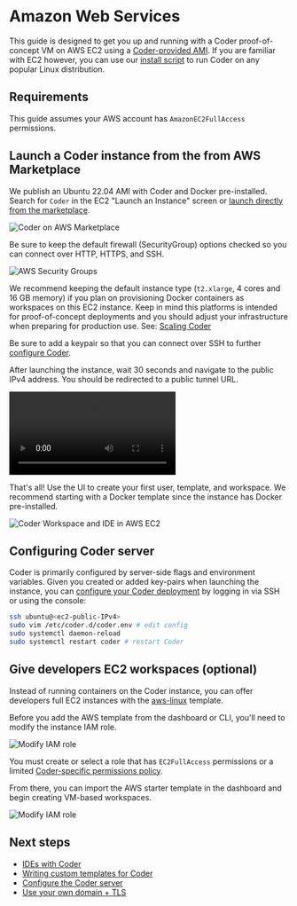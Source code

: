 # Amazon Web Services

This guide is designed to get you up and running with a Coder proof-of-concept
VM on AWS EC2 using a [Coder-provided AMI](https://github.com/coder/packages).
If you are familiar with EC2 however, you can use our
[install script](../cli.md) to run Coder on any popular Linux distribution.

## Requirements

This guide assumes your AWS account has `AmazonEC2FullAccess` permissions.

## Launch a Coder instance from the from AWS Marketplace

We publish an Ubuntu 22.04 AMI with Coder and Docker pre-installed. Search for
`Coder` in the EC2 "Launch an Instance" screen or
[launch directly from the marketplace](https://aws.amazon.com/marketplace/pp/prodview-5gxjyur2vc7rg).

![Coder on AWS Marketplace](../../images/platforms/aws/marketplace.png)

Be sure to keep the default firewall (SecurityGroup) options checked so you can
connect over HTTP, HTTPS, and SSH.

![AWS Security Groups](../../images/platforms/aws/security-groups.png)

We recommend keeping the default instance type (`t2.xlarge`, 4 cores and 16 GB
memory) if you plan on provisioning Docker containers as workspaces on this EC2
instance. Keep in mind this platforms is intended for proof-of-concept
deployments and you should adjust your infrastructure when preparing for
production use. See: [Scaling Coder](../../admin/infrastructure/README.md)

Be sure to add a keypair so that you can connect over SSH to further
[configure Coder](../../admin/configure.md).

After launching the instance, wait 30 seconds and navigate to the public IPv4
address. You should be redirected to a public tunnel URL.

<video autoplay playsinline loop>
  <source src="https://github.com/coder/coder/blob/main/docs/images/platforms/aws/launch.mp4?raw=true" type="video/mp4">
Your browser does not support the video tag.
</video>

That's all! Use the UI to create your first user, template, and workspace. We
recommend starting with a Docker template since the instance has Docker
pre-installed.

![Coder Workspace and IDE in AWS EC2](../../images/platforms/aws/workspace.png)

## Configuring Coder server

Coder is primarily configured by server-side flags and environment variables.
Given you created or added key-pairs when launching the instance, you can
[configure your Coder deployment](../../admin/configure.md) by logging in via
SSH or using the console:

<!-- TOOD(@kylecarbs): fix this weird formatting (https://imgur.com/a/LAUY3cT) -->

```sh
ssh ubuntu@<ec2-public-IPv4>
sudo vim /etc/coder.d/coder.env # edit config
sudo systemctl daemon-reload
sudo systemctl restart coder # restart Coder
```

## Give developers EC2 workspaces (optional)

Instead of running containers on the Coder instance, you can offer developers
full EC2 instances with the
[aws-linux](https://github.com/coder/coder/tree/main/examples/templates/aws-linux)
template.

Before you add the AWS template from the dashboard or CLI, you'll need to modify
the instance IAM role.

![Modify IAM role](../../images/platforms/aws/modify-iam.png)

You must create or select a role that has `EC2FullAccess` permissions or a
limited
[Coder-specific permissions policy](https://github.com/coder/coder/tree/main/examples/templates/aws-linux#required-permissions--policy).

From there, you can import the AWS starter template in the dashboard and begin
creating VM-based workspaces.

![Modify IAM role](../../images/platforms/aws/aws-linux.png)

## Next steps

- [IDEs with Coder](../../ides.md)
- [Writing custom templates for Coder](../../admin/templates/README.md)
- [Configure the Coder server](../../admin/configure.md)
- [Use your own domain + TLS](../../admin/configure.md#tls--reverse-proxy)
